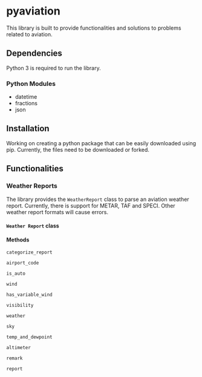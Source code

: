 # pyaviation

This library is built to provide functionalities and solutions to problems related to aviation.

## Dependencies

Python 3 is required to run the library.

### Python Modules
- datetime
- fractions
- json

## Installation

Working on creating a python package that can be easily downloaded using pip. Currently, the files need to be downloaded or forked.

## Functionalities

### Weather Reports

The library provides the `WeatherReport` class to parse an aviation weather report. Currently, there is support for METAR, TAF and SPECI. Other weather report formats will cause errors.

#### `Weather Report` class

#### Methods

`categorize_report`

`airport_code`

`is_auto`

`wind`

`has_variable_wind`

`visibility`

`weather`

`sky`

`temp_and_dewpoint`

`altimeter`

`remark`

`report`